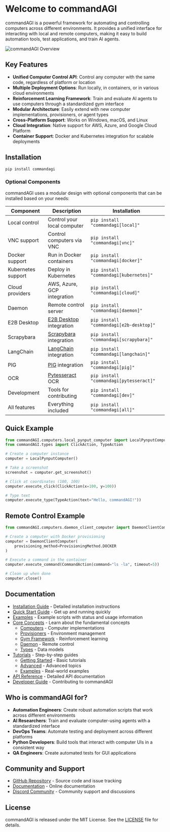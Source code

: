 # Welcome to commandAGI

commandAGI is a powerful framework for automating and controlling computers across different environments. It provides a unified interface for interacting with local and remote computers, making it easy to build automation tools, test applications, and train AI agents.

![commandAGI Overview](assets/images/commandAGI2_overview.png)

## Key Features

- **Unified Computer Control API**: Control any computer with the same code, regardless of platform or location
- **Multiple Deployment Options**: Run locally, in containers, or in various cloud environments
- **Reinforcement Learning Framework**: Train and evaluate AI agents to use computers through a standardized gym interface
- **Modular Architecture**: Easily extend with new computer implementations, provisioners, or agent types
- **Cross-Platform Support**: Works on Windows, macOS, and Linux
- **Cloud Integration**: Native support for AWS, Azure, and Google Cloud Platform
- **Container Support**: Docker and Kubernetes integration for scalable deployments

## Installation

```bash
pip install commandagi
```

### Optional Components

commandAGI uses a modular design with optional components that can be installed based on your needs:

| Component | Description | Installation |
|-----------|-------------|--------------|
| Local control | Control your local computer | `pip install "commandagi[local]"` |
| VNC support | Control computers via VNC | `pip install "commandagi[vnc]"` |
| Docker support | Run in Docker containers | `pip install "commandagi[docker]"` |
| Kubernetes support | Deploy in Kubernetes | `pip install "commandagi[kubernetes]"` |
| Cloud providers | AWS, Azure, GCP integration | `pip install "commandagi[cloud]"` |
| Daemon | Remote control server | `pip install "commandagi[daemon]"` |
| E2B Desktop | [E2B Desktop](https://e2b.dev/) integration | `pip install "commandagi[e2b-desktop]"` |
| Scrapybara | [Scrapybara](https://scrapybara.com/) integration | `pip install "commandagi[scrapybara]"` |
| LangChain | [LangChain](https://www.langchain.com/) integration | `pip install "commandagi[langchain]"` |
| PIG | [PIG](https://www.pig.dev/) integration | `pip install "commandagi[pig]"` |
| OCR | [Pytesseract](https://github.com/madmaze/pytesseract) OCR | `pip install "commandagi[pytesseract]"` |
| Development | Tools for contributing | `pip install "commandagi[dev]"` |
| All features | Everything included | `pip install "commandagi[all]"` |

## Quick Example

```python
from commandAGI.computers.local_pynput_computer import LocalPynputComputer
from commandAGI.types import ClickAction, TypeAction

# Create a computer instance
computer = LocalPynputComputer()

# Take a screenshot
screenshot = computer.get_screenshot()

# Click at coordinates (100, 100)
computer.execute_click(ClickAction(x=100, y=100))

# Type text
computer.execute_type(TypeAction(text="Hello, commandAGI!"))
```

## Remote Control Example

```python
from commandAGI.computers.daemon_client_computer import DaemonClientComputer, ProvisioningMethod

# Create a computer with Docker provisioning
computer = DaemonClientComputer(
    provisioning_method=ProvisioningMethod.DOCKER
)

# Execute a command in the container
computer.execute_command(CommandAction(command="ls -la", timeout=5))

# Clean up when done
computer.close()
```

## Documentation

- [Installation Guide](installation.md) - Detailed installation instructions
- [Quick Start Guide](quickstart.md) - Get up and running quickly
- [Examples](examples.md) - Example scripts with status and usage information
- [Core Concepts](concepts/index.md) - Learn about the fundamental concepts
  - [Computers](concepts/computers.md) - Computer implementations
  - [Provisioners](concepts/provisioners.md) - Environment management
  - [Gym Framework](concepts/gym.md) - Reinforcement learning
  - [Daemon](concepts/daemon.md) - Remote control
  - [Types](concepts/types.md) - Data models
- [Tutorials](tutorials/index.md) - Step-by-step guides
  - [Getting Started](tutorials/index.md#getting-started) - Basic tutorials
  - [Advanced](tutorials/index.md#advanced) - Advanced topics
  - [Examples](tutorials/index.md#examples) - Real-world examples
- [API Reference](api/index.md) - Detailed API documentation
- [Developer Guide](developers/index.md) - Contributing to commandAGI

## Who is commandAGI for?

- **Automation Engineers**: Create robust automation scripts that work across different environments
- **AI Researchers**: Train and evaluate computer-using agents with a standardized interface
- **DevOps Teams**: Automate testing and deployment across different platforms
- **Python Developers**: Build tools that interact with computer UIs in a consistent way
- **QA Engineers**: Create automated tests for GUI applications

## Community and Support

- [GitHub Repository](https://github.com/your-org/commandagi) - Source code and issue tracking
- [Documentation](https://your-org.github.io/commandagi) - Online documentation
- [Discord Community](https://discord.gg/your-discord) - Community support and discussions

## License

commandAGI is released under the MIT License. See the [LICENSE](https://github.com/your-org/commandagi/blob/main/LICENSE) file for details.
